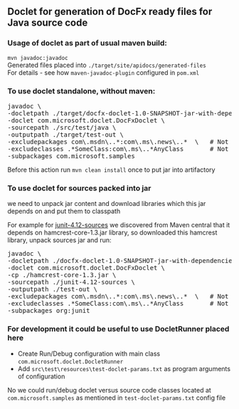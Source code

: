 
## Doclet for generation of DocFx ready files for Java source code

### Usage of doclet as part of usual maven build:
`mvn javadoc:javadoc`  
Generated files placed into `./target/site/apidocs/generated-files`  
For details - see how `maven-javadoc-plugin` configured in `pom.xml`

### To use doclet standalone, without maven:
<pre>
javadoc \
-docletpath ./target/docfx-doclet-1.0-SNAPSHOT-jar-with-dependencies.jar \
-doclet com.microsoft.doclet.DocFxDoclet \
-sourcepath ./src/test/java \
-outputpath ./target/test-out \
-excludepackages com\.msdn\..*:com\.ms\.news\..*  \   # Not mandatory parameter
-excludeclasses .*SomeClass:com\.ms\..*AnyClass       # Not mandatory parameter
-subpackages com.microsoft.samples
</pre>
Before this action run `mvn clean install` once to put jar into artifactory

### To use doclet for sources packed into jar
we need to unpack jar content and download libraries which this jar depends on 
and put them to classpath  

For example for [junit-4.12-sources](https://mvnrepository.com/artifact/junit/junit/4.12) we discovered from Maven central 
that it depends on hamcrest-core-1.3.jar library, so downloaded this hamcrest library, unpack sources jar and run:
<pre>
javadoc \
-docletpath ./docfx-doclet-1.0-SNAPSHOT-jar-with-dependencies.jar \
-doclet com.microsoft.doclet.DocFxDoclet \
-cp ./hamcrest-core-1.3.jar \
-sourcepath ./junit-4.12-sources \
-outputpath ./test-out \
-excludepackages com\.msdn\..*:com\.ms\.news\..*  \   # Not mandatory parameter
-excludeclasses .*SomeClass:com\.ms\..*AnyClass       # Not mandatory parameter
-subpackages org:junit
</pre>

### For development it could be useful to use DocletRunner placed here
- Create Run/Debug configuration with main class `com.microsoft.doclet.DocletRunner`
- Add `src\test\resources\test-doclet-params.txt` as program arguments of configuration

No we could run/debug doclet versus source code classes located at `com.microsoft.samples` 
as mentioned in `test-doclet-params.txt` config file
